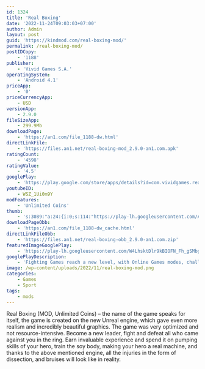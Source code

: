 ```yaml
---
id: 1324
title: 'Real Boxing'
date: '2022-11-24T09:03:03+07:00'
author: Admin
layout: post
guid: 'https://kindmod.com/real-boxing-mod/'
permalink: /real-boxing-mod/
postIDCopy:
    - '1188'
publisher:
    - 'Vivid Games S.A.'
operatingSystem:
    - 'Android 4.1'
priceApp:
    - '0'
priceCurrencyApp:
    - USD
versionApp:
    - 2.9.0
fileSizeApp:
    - 299.9Mb
downloadPage:
    - 'https://an1.com/file_1188-dw.html'
directLinkFile:
    - 'https://files.an1.net/real-boxing-mod_2.9.0-an1.com.apk'
ratingCount:
    - '4598'
ratingValue:
    - '4.5'
googlePlay:
    - 'https://play.google.com/store/apps/details?id=com.vividgames.realboxing2'
youtubeID:
    - WSZ_1Ui0m9Y
modFeatures:
    - 'Unlimited Coins'
thumb:
    - 's:3089:"a:24:{i:0;s:114:"https://play-lh.googleusercontent.com/AWjbVo5PoKHk8KfKrP4uEi-hHHH44S33BI_t2V4gNhwgm3R010u_PUz27wN4AAhAXw=w526-h296";i:1;s:115:"https://play-lh.googleusercontent.com/gjZuMTNFa8u8yjsbDld6H0qDqVp6LKJjySgP9pCbPrk9Rn5i9SnLzpJTzZ8oy5MvGPM=w526-h296";i:2;s:116:"https://play-lh.googleusercontent.com/y_Q_vJuKClZzoTAOlWoLpgj1XSFOxQ23mZ5GNjm-RVRMtt9-Xv9aWs7AW-0KUBadTxU6=w526-h296";i:3;s:114:"https://play-lh.googleusercontent.com/_9b3fnCHK47ALJCQllTMqaJCfMmyELAktiHnSICxj3X4NPow3aAofWa0ulQ6ElHU7w=w526-h296";i:4;s:114:"https://play-lh.googleusercontent.com/d7QjhgEX2PX4mnNg7fGOxrdwjstvZ-aHMpopUzzZloxfm0JxcuqdrtXW02FDxjCxzg=w526-h296";i:5;s:115:"https://play-lh.googleusercontent.com/jUf0R3tNGgy2g26q5tcaxQa6uZTBtXf2bZA998LuFSTsmD-LQMSa6TAtqvmKUpxxJPU=w526-h296";i:6;s:115:"https://play-lh.googleusercontent.com/Qc1DN1_UVROeypuv62FCFtmW9TJMPwwLS7lUzQggQagPcqvv8rUITxXTaJGX6WF4aNY=w526-h296";i:7;s:115:"https://play-lh.googleusercontent.com/pOVqjSRFuz9ofoPpodbcImPYPog07rAkw6BC17wYm3etQxQ51TlZ9wYSW4Xp4YfCnPo=w526-h296";i:8;s:115:"https://play-lh.googleusercontent.com/IGI0Pwm5GbenwioOV9yisaulFCLoQ0KU9nMGTPZXgCdHkcgQzKD88Hl3ED7wwSO2Gqc=w526-h296";i:9;s:116:"https://play-lh.googleusercontent.com/GjmcyWyQg82TWh-vOga-qWKQ4zrpC132vRPYU45Dit69FbX_xVYM5ZHebc8KHxHodGcR=w526-h296";i:10;s:116:"https://play-lh.googleusercontent.com/FivGIVolD-uWGsk7mqD0n4i7fJIWX3_mxmJ3HqMZwKyJqi4nPrcJx_AIQThXrOH0binb=w526-h296";i:11;s:116:"https://play-lh.googleusercontent.com/1v3iEyVs3_b9YMnUt9cWFIZcHAzhJuZyRB712FQ7ZoZoWX2ZCXKBjwDvK0hTT1LKfG-n=w526-h296";i:12;s:114:"https://play-lh.googleusercontent.com/Zdg7RYRLMyA1kZWYgZy27q0i7HIi8nsAh7QDx1ZpQJLYjf442oBQRHuvjcwuc8lOpQ=w526-h296";i:13;s:115:"https://play-lh.googleusercontent.com/EcPGnQ9CHV7mse8xPRVO-XOZTuJt8Atz4NOMHQ5D5oqzAwxnlobaLprxcH0zNZMgY0U=w526-h296";i:14;s:115:"https://play-lh.googleusercontent.com/y0R4Y-h3rB5sHz4_zipskzdTVi4fg1KKsTIxNLW6p6etMfuR5L6v18TL-2fP3nTPZPY=w526-h296";i:15;s:114:"https://play-lh.googleusercontent.com/-_HVBjasqxhc1Ay1CpXrPnc-Nft6Hzhsr3Sml6_UviUINcHwJFntvD5FmG1rX6A61g=w526-h296";i:16;s:114:"https://play-lh.googleusercontent.com/1Ai9JdJ1k4C3oAT_CwgiiRqDIL0_LSnbbmWDMDk_ISmbOYhrEUfYUoni9lgJX7HVNQ=w526-h296";i:17;s:114:"https://play-lh.googleusercontent.com/g0IWNxHpz2AU6qAdtVvUWT13LZwSqRvj0XNY4kLA4EWn5bYQfWIFWLVIMOnTlYCvNQ=w526-h296";i:18;s:114:"https://play-lh.googleusercontent.com/raaJBIs52mnfFeOVz_xooaKPEwiRE0I44BKhkijUWrx1ieVr-dgmpt36-IiZCh8s6A=w526-h296";i:19;s:115:"https://play-lh.googleusercontent.com/fyK633HEX-6UE5ppI7WhNThlHsh2wt1vejtFX3ajcsZToyIkKOuk6wa34VYp68FO9iw=w526-h296";i:20;s:115:"https://play-lh.googleusercontent.com/wV25YSy21kYl6dHKs3OF_Ln0ssCQJPAFQ99Mg9jxUGFcWxwNziObeQ4CtTVvEq_ppBs=w526-h296";i:21;s:115:"https://play-lh.googleusercontent.com/3z2Prh0Zajk3v4Jz1YRyCnlkXMRudA1nAUY_f4YquTsuYmx1KncoVftRwWtOTAQSNTk=w526-h296";i:22;s:115:"https://play-lh.googleusercontent.com/Ncem5tPRptlF5Q-t7OFQsZnKyOfc37EumTCZV1EvbjI44Qjpo8p6KiFUFHI4Y2buZk4=w526-h296";i:23;s:115:"https://play-lh.googleusercontent.com/d9eXW9G9uwtRZvIVZ5in3Rmr6bTPoagodq_bUtS1KPUS1NrPE943FTP0YVk_1X5Uxn8=w526-h296";}";'
downloadPageObb:
    - 'https://an1.com/file_1188-dw_cache.html'
directLinkFileObb:
    - 'https://files.an1.net/real-boxing-obb_2.9.0-an1.com.zip'
featuredImageGooglePlay:
    - 'https://play-lh.googleusercontent.com/W4LhsktDlr9kBIOFN_Fh_gSMbgkMq3kQiOOaL-rokJLDDSPrPr_TeuqkHoKfkompfg'
googlePlayDescription:
    - 'Fighting Games reach a new level, with Online Games modes, challenges and new fighters— Enter the ring of realistic games, punch out, and get ready to rumble!. Enter the boxing games ring and get into punch-out matches in the ultimate fighting game. Face dangerous boxer opponents in the ring and score a KO! Explore the world of boxing and make your way in boxing games– You can become the boxing champion, a champion for the ages! Enter the online games arena and get ready to punch-out, punch hard, and KO the rival boxer!. JOIN AN ENDLESS MMO FIGHTING EXPERIENCE'
image: /wp-content/uploads/2022/11/real-boxing-mod.png
categories:
    - Games
    - Sport
tags:
    - mods
---
```


Real Boxing (MOD, Unlimited Coins) – the name of the game speaks for itself, the game is created on the new Unreal engine, which gave even more realism and incredibly beautiful graphics. The game was very optimized and not resource-intensive. Become a new leader, fight and defeat all who came against you in the ring. Earn invaluable experience and spend it on pumping skills of your hero, train the soy body, making your hero a real machine, and thanks to the above mentioned engine, all the injuries in the form of dissection, and bruises will look like in reality.